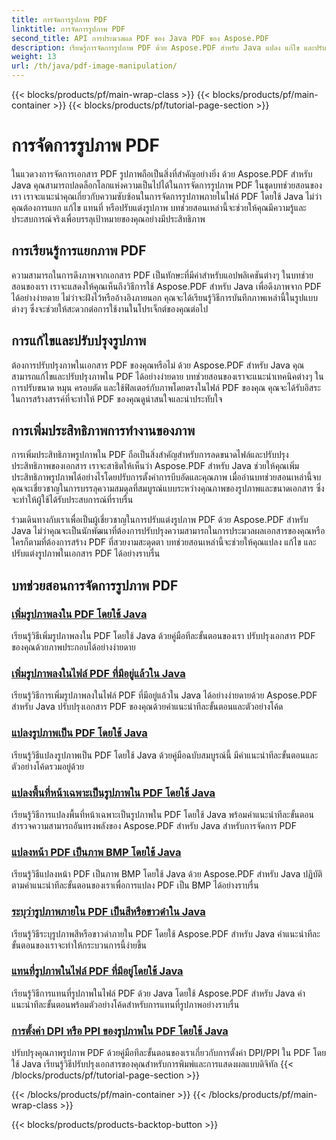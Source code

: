 ```yaml
---
title: การจัดการรูปภาพ PDF
linktitle: การจัดการรูปภาพ PDF
second_title: API การประมวลผล PDF ของ Java PDF ของ Aspose.PDF
description: เรียนรู้การจัดการรูปภาพ PDF ด้วย Aspose.PDF สำหรับ Java แปลง แก้ไข และปรับแต่งรูปภาพในเอกสาร PDF ของคุณได้อย่างง่ายดาย
weight: 13
url: /th/java/pdf-image-manipulation/
---
```


{{< blocks/products/pf/main-wrap-class >}}
{{< blocks/products/pf/main-container >}}
{{< blocks/products/pf/tutorial-page-section >}}

# การจัดการรูปภาพ PDF


ในแวดวงการจัดการเอกสาร PDF รูปภาพถือเป็นสิ่งที่สำคัญอย่างยิ่ง ด้วย Aspose.PDF สำหรับ Java คุณสามารถปลดล็อกโลกแห่งความเป็นไปได้ในการจัดการรูปภาพ PDF ในชุดบทช่วยสอนของเรา เราจะแนะนำคุณเกี่ยวกับความซับซ้อนในการจัดการรูปภาพภายในไฟล์ PDF โดยใช้ Java ไม่ว่าคุณต้องการแยก แก้ไข แทนที่ หรือปรับแต่งรูปภาพ บทช่วยสอนเหล่านี้จะช่วยให้คุณมีความรู้และประสบการณ์จริงเพื่อบรรลุเป้าหมายของคุณอย่างมีประสิทธิภาพ

## การเรียนรู้การแยกภาพ PDF

ความสามารถในการดึงภาพจากเอกสาร PDF เป็นทักษะที่มีค่าสำหรับแอปพลิเคชันต่างๆ ในบทช่วยสอนของเรา เราจะแสดงให้คุณเห็นถึงวิธีการใช้ Aspose.PDF สำหรับ Java เพื่อดึงภาพจาก PDF ได้อย่างง่ายดาย ไม่ว่าจะฝังไว้หรืออ้างอิงภายนอก คุณจะได้เรียนรู้วิธีการบันทึกภาพเหล่านี้ในรูปแบบต่างๆ ซึ่งจะช่วยให้สะดวกต่อการใช้งานในโปรเจ็กต์ของคุณต่อไป

## การแก้ไขและปรับปรุงรูปภาพ

ต้องการปรับปรุงภาพในเอกสาร PDF ของคุณหรือไม่ ด้วย Aspose.PDF สำหรับ Java คุณสามารถแก้ไขและปรับปรุงภาพใน PDF ได้อย่างง่ายดาย บทช่วยสอนของเราจะแนะนำเทคนิคต่างๆ ในการปรับขนาด หมุน ครอบตัด และใช้ฟิลเตอร์กับภาพโดยตรงในไฟล์ PDF ของคุณ คุณจะได้รับอิสระในการสร้างสรรค์ที่จะทำให้ PDF ของคุณดูน่าสนใจและน่าประทับใจ

## การเพิ่มประสิทธิภาพการทำงานของภาพ

การเพิ่มประสิทธิภาพรูปภาพใน PDF ถือเป็นสิ่งสำคัญสำหรับการลดขนาดไฟล์และปรับปรุงประสิทธิภาพของเอกสาร เราจะสาธิตให้เห็นว่า Aspose.PDF สำหรับ Java ช่วยให้คุณเพิ่มประสิทธิภาพรูปภาพได้อย่างไรโดยปรับการตั้งค่าการบีบอัดและคุณภาพ เมื่ออ่านบทช่วยสอนเหล่านี้จบ คุณจะเชี่ยวชาญในการบรรลุความสมดุลที่สมบูรณ์แบบระหว่างคุณภาพของรูปภาพและขนาดเอกสาร ซึ่งจะทำให้ผู้ใช้ได้รับประสบการณ์ที่ราบรื่น

ร่วมเดินทางกับเราเพื่อเป็นผู้เชี่ยวชาญในการปรับแต่งรูปภาพ PDF ด้วย Aspose.PDF สำหรับ Java ไม่ว่าคุณจะเป็นนักพัฒนาที่ต้องการปรับปรุงความสามารถในการประมวลผลเอกสารของคุณหรือใครก็ตามที่ต้องการสร้าง PDF ที่สวยงามสะดุดตา บทช่วยสอนเหล่านี้จะช่วยให้คุณแปลง แก้ไข และปรับแต่งรูปภาพในเอกสาร PDF ได้อย่างราบรื่น

## บทช่วยสอนการจัดการรูปภาพ PDF
### [เพิ่มรูปภาพลงใน PDF โดยใช้ Java](./add-image-to-pdf-using-java/)
เรียนรู้วิธีเพิ่มรูปภาพลงใน PDF โดยใช้ Java ด้วยคู่มือทีละขั้นตอนของเรา ปรับปรุงเอกสาร PDF ของคุณด้วยภาพประกอบได้อย่างง่ายดาย
### [เพิ่มรูปภาพลงในไฟล์ PDF ที่มีอยู่แล้วใน Java](./add-image-to-an-existing-pdf-file-in-java/)
เรียนรู้วิธีการเพิ่มรูปภาพลงในไฟล์ PDF ที่มีอยู่แล้วใน Java ได้อย่างง่ายดายด้วย Aspose.PDF สำหรับ Java ปรับปรุงเอกสาร PDF ของคุณด้วยคำแนะนำทีละขั้นตอนและตัวอย่างโค้ด
### [แปลงรูปภาพเป็น PDF โดยใช้ Java](./convert-an-image-to-pdf-using-java/)
เรียนรู้วิธีแปลงรูปภาพเป็น PDF โดยใช้ Java ด้วยคู่มือฉบับสมบูรณ์นี้ มีคำแนะนำทีละขั้นตอนและตัวอย่างโค้ดรวมอยู่ด้วย
### [แปลงพื้นที่หน้าเฉพาะเป็นรูปภาพใน PDF โดยใช้ Java](./convert-particular-page-region-to-image-in-pdf-using-java/)
เรียนรู้วิธีการแปลงพื้นที่หน้าเฉพาะเป็นรูปภาพใน PDF โดยใช้ Java พร้อมคำแนะนำทีละขั้นตอน สำรวจความสามารถอันทรงพลังของ Aspose.PDF สำหรับ Java สำหรับการจัดการ PDF
### [แปลงหน้า PDF เป็นภาพ BMP โดยใช้ Java](./convert-pdf-pages-to-bmp-image-using-java/)
เรียนรู้วิธีแปลงหน้า PDF เป็นภาพ BMP โดยใช้ Java ด้วย Aspose.PDF สำหรับ Java ปฏิบัติตามคำแนะนำทีละขั้นตอนของเราเพื่อการแปลง PDF เป็น BMP ได้อย่างราบรื่น
### [ระบุว่ารูปภาพภายใน PDF เป็นสีหรือขาวดำใน Java](./identify-if-image-inside-pdf-is-colored-or-black-and-white-in-java/)
เรียนรู้วิธีระบุรูปภาพสีหรือขาวดำภายใน PDF โดยใช้ Aspose.PDF สำหรับ Java คำแนะนำทีละขั้นตอนของเราจะทำให้กระบวนการนี้ง่ายขึ้น
### [แทนที่รูปภาพในไฟล์ PDF ที่มีอยู่โดยใช้ Java](./replace-image-in-existing-pdf-file-using-java/)
เรียนรู้วิธีการแทนที่รูปภาพในไฟล์ PDF ด้วย Java โดยใช้ Aspose.PDF สำหรับ Java คำแนะนำทีละขั้นตอนพร้อมตัวอย่างโค้ดสำหรับการแทนที่รูปภาพอย่างราบรื่น
### [การตั้งค่า DPI หรือ PPI ของรูปภาพใน PDF โดยใช้ Java](./setting-dpi-or-ppi-of-images-in-pdf-using-java/)
ปรับปรุงคุณภาพรูปภาพ PDF ด้วยคู่มือทีละขั้นตอนของเราเกี่ยวกับการตั้งค่า DPI/PPI ใน PDF โดยใช้ Java เรียนรู้วิธีปรับปรุงเอกสารของคุณสำหรับการพิมพ์และการแสดงผลแบบดิจิทัล
{{< /blocks/products/pf/tutorial-page-section >}}

{{< /blocks/products/pf/main-container >}}
{{< /blocks/products/pf/main-wrap-class >}}

{{< blocks/products/products-backtop-button >}}
